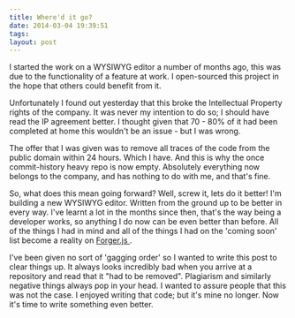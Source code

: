 ```yaml
---
title: Where'd it go?
date: 2014-03-04 19:39:51 
tags: 
layout: post
---
```

I started the work on a WYSIWYG editor a number of months ago, this was due to the functionality of a feature at work. I open-sourced this project in the hope that others could benefit from it. 

Unfortunately I found out yesterday that this broke the Intellectual Property rights of the company. It was never my intention to do so; I should have read the IP agreement better. I thought given that 70 - 80% of it had been completed at home this wouldn't be an issue - but I was wrong.

The offer that I was given was to remove all traces of the code from the public domain within 24 hours. Which I have. And this is why the once commit-history heavy repo is now empty. Absolutely everything now belongs to the company, and has nothing to do with me, and that's fine. 

So, what does this mean going forward? Well, screw it, lets do it better! I'm building a new WYSIWYG editor. Written from the ground up to be better in every way. I've learnt a lot in the months since then, that's the way being a developer works, so anything I do now can be even better than before. All of the things I had in mind and all of the things I had on the 'coming soon' list become a reality on [Forger.js  ](https://github.com/Kerry350/Forger.js).

I've been given no sort of 'gagging order' so I wanted to write this post to clear things up. It always looks incredibly bad when you arrive at a repository and read that it "had to be removed". Plagiarism and similarly negative things always pop in your head. I wanted to assure people that this was not the case. I enjoyed writing that code; but it's mine no longer. Now it's time to write something even better.  
